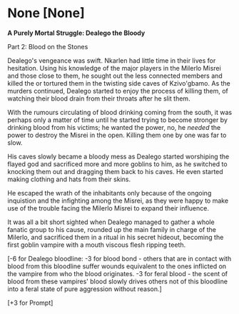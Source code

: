 # None [None]
**A Purely Mortal Struggle: Dealego the Bloody**

Part 2: Blood on the Stones

Dealego's vengeance was swift. Nkarlen had little time in their lives for hesitation. Using his knowledge of the major players in the Milerlo Misrei and those close to them, he sought out the less connected members and killed the or tortured them in the twisting side caves of Kzivo'gbamo. As the murders continued, Dealego started to enjoy the process of killing them, of watching their blood drain from their throats after he slit them.

With the rumours circulating of blood drinking coming from the south, it was perhaps only a matter of time until he started trying to become stronger by drinking blood from his victims; he wanted the power, no, he *needed* the power to destroy the Misrei in the open. Killing them one by one was far to slow.

His caves slowly became a bloody mess as Dealego started worshiping the flayed god and sacrificed more and more goblins to him, as he switched to knocking them out and dragging them back to his caves. He even started making clothing and hats from their skins.

He escaped the wrath of the inhabitants only because of the ongoing inquistion and the infighting among the Misrei, as they were happy to make use of the trouble facing the Milerlo Misrei to expand their influence.

It was all a bit short sighted when Dealego managed to gather a whole fanatic group to his cause, rounded up the main family in charge of the Milerlo, and sacrificed them in a ritual in his secret hideout, becoming the first goblin vampire with a mouth viscous flesh ripping teeth.

\[-6 for Dealego bloodline: -3 for blood bond - others that are in contact with blood from this bloodline suffer wounds equivalent to the ones inflicted on the vampire from who the blood originates. -3 for feral blood - the scent of blood from these vampires' blood slowly drives others not of this bloodline into a feral state of pure aggression without reason.\]

\[+3 for Prompt\]
